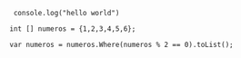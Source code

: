 <!-- code in oneline -->
` console.log("hello world")`

<!-- block code -->

```
int [] numeros = {1,2,3,4,5,6};

var numeros = numeros.Where(numeros % 2 == 0).toList();

```
